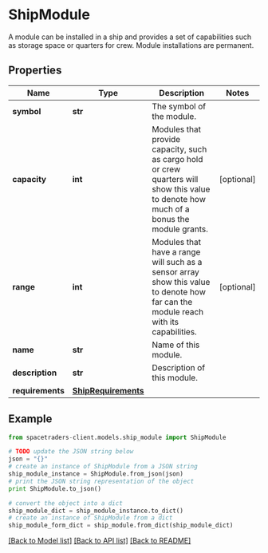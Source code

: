 # ShipModule

A module can be installed in a ship and provides a set of capabilities such as storage space or quarters for crew. Module installations are permanent.

## Properties

Name | Type | Description | Notes
------------ | ------------- | ------------- | -------------
**symbol** | **str** | The symbol of the module. | 
**capacity** | **int** | Modules that provide capacity, such as cargo hold or crew quarters will show this value to denote how much of a bonus the module grants. | [optional] 
**range** | **int** | Modules that have a range will such as a sensor array show this value to denote how far can the module reach with its capabilities. | [optional] 
**name** | **str** | Name of this module. | 
**description** | **str** | Description of this module. | 
**requirements** | [**ShipRequirements**](ShipRequirements.md) |  | 

## Example

```python
from spacetraders-client.models.ship_module import ShipModule

# TODO update the JSON string below
json = "{}"
# create an instance of ShipModule from a JSON string
ship_module_instance = ShipModule.from_json(json)
# print the JSON string representation of the object
print ShipModule.to_json()

# convert the object into a dict
ship_module_dict = ship_module_instance.to_dict()
# create an instance of ShipModule from a dict
ship_module_form_dict = ship_module.from_dict(ship_module_dict)
```
[[Back to Model list]](../README.md#documentation-for-models) [[Back to API list]](../README.md#documentation-for-api-endpoints) [[Back to README]](../README.md)


